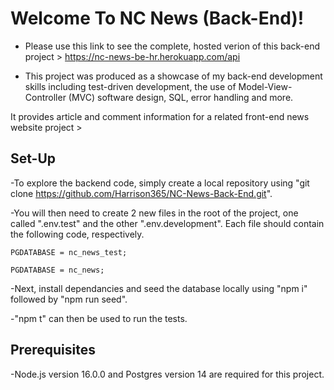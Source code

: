 # Welcome To NC News (Back-End)!

- Please use this link to see the complete, hosted verion of this back-end project > https://nc-news-be-hr.herokuapp.com/api

- This project was produced as a showcase of my back-end development skills including test-driven development, the use of Model-View-Controller (MVC) software design, SQL, error handling and more.

It provides article and comment information for a related front-end news website project >

## Set-Up

-To explore the backend code, simply create a local repository using "git clone https://github.com/Harrison365/NC-News-Back-End.git".

-You will then need to create 2 new files in the root of the project, one called ".env.test" and the other ".env.development". Each file should contain the following code, respectively.

```
PGDATABASE = nc_news_test;
```

```
PGDATABASE = nc_news;
```

-Next, install dependancies and seed the database locally using "npm i" followed by "npm run seed".

-"npm t" can then be used to run the tests.

## Prerequisites

-Node.js version 16.0.0 and Postgres version 14 are required for this project.
